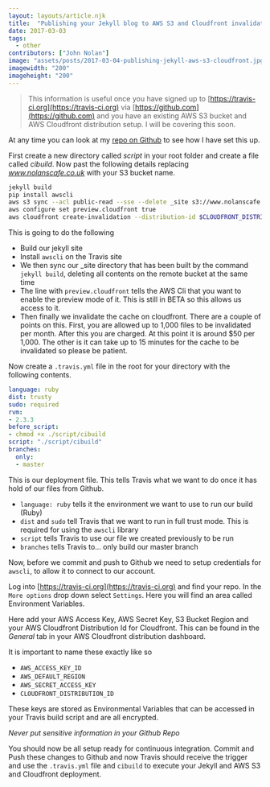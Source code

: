 ```yaml
---
layout: layouts/article.njk
title:  "Publishing your Jekyll blog to AWS S3 and Cloudfront invalidation using Travis CI"
date: 2017-03-03
tags: 
  - other
contributors: ["John Nolan"]
image: "assets/posts/2017-03-04-publishing-jekyll-aws-s3-cloudfront.jpg"
imagewidth: "200"
imageheight: "200"
---
```


> This information is useful once you have signed up to
> [https://travis-ci.org](https://travis-ci.org) via
> [https://github.com](https://github.com) and you have an existing
> AWS S3 bucket and AWS Cloudfront distribution setup. I will be covering
> this soon.

At any time you can look at my [repo on Github](https://github.com/johnnolan/blog) to see how I have set this
up.

First create a new directory called _script_ in your root folder and
create a file called _cibuild_. Now past the following details
replacing _www.nolanscafe.co.uk_ with your S3 bucket name.

``` bash
jekyll build
pip install awscli
aws s3 sync --acl public-read --sse --delete _site s3://www.nolanscafe.co.uk
aws configure set preview.cloudfront true
aws cloudfront create-invalidation --distribution-id $CLOUDFRONT_DISTRIBUTION_ID --paths '/*'
```

This is going to do the following

- Build our jekyll site
- Install `awscli` on the Travis site
- We then sync our \_site directory that has been built by the command
  `jekyll build`, deleting all contents on the remote
  bucket at the same time
- The line with `preview.cloudfront` tells the AWS Cli that you want
  to enable the preview mode of it. This is still in BETA so this allows
  us access to it.
- Then finally we invalidate the cache on cloudfront. There are a couple
  of points on this. First, you are allowed up to 1,000 files to be
  invalidated per month. After this you are charged. At this point it is
  around $50 per 1,000. The other is it can take up to 15 minutes for the
  cache to be invalidated so please be patient.

Now create a `.travis.yml` file in the root for your directory with the
following contents.

``` yaml
language: ruby
dist: trusty
sudo: required
rvm:
- 2.3.3
before_script:
- chmod +x ./script/cibuild
script: "./script/cibuild"
branches:
  only:
  - master
```

This is our deployment file. This tells Travis what we want to do once
it has hold of our files from Github.

- `language: ruby` tells it the environment we want to use to run our
  build (Ruby)
- `dist` and `sudo` tell Travis that we want to run in full
  trust mode. This is required for using the `awscli` library
- `script` tells Travis to use our file we created previously to be
  run
- `branches` tells Travis to... only build our master
  branch

Now, before we commit and push to Github we need to setup credentials for
`awscli`, to allow it to connect to our account.

Log into [https://travis-ci.org](https://travis-ci.org) and find your
repo. In the `More options` drop down select
`Settings`. Here you will find an area called Environment Variables.

Here add your AWS Access Key, AWS Secret Key, S3 Bucket Region
and your AWS Cloudfront Distribution Id for Cloudfront. This can be
found in the _General_ tab in your AWS Cloudfront distribution
dashboard.

It is important to name these exactly like so

- `AWS_ACCESS_KEY_ID`
- `AWS_DEFAULT_REGION`
- `AWS_SECRET_ACCESS_KEY`
- `CLOUDFRONT_DISTRIBUTION_ID`

These keys are stored as Environmental Variables that can be accessed in
your Travis build script and are all encrypted.

_Never put sensitive information in your Github Repo_

You should now be all setup ready for continuous integration. Commit and
Push these changes to Github and now Travis should receive the trigger
and use the `.travis.yml` file and `cibuild` to execute your
Jekyll and AWS S3 and Cloudfront deployment.
